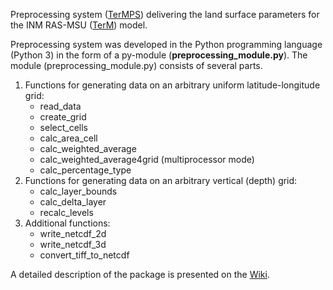 Preprocessing system ([TerMPS](http://tesla.parallel.ru/Ryazanova/TerMPS)) delivering the land surface parameters for the INM RAS-MSU ([TerM](http://tesla.parallel.ru/vbogomolov/INMCM37B_lake)) model.

Preprocessing system was developed in the Python programming language (Python 3) in the form of a py-module (**preprocessing_module.py**). The module (preprocessing_module.py) consists of several parts.
1. Functions for generating data on an arbitrary uniform latitude-longitude grid:
    - read_data
    - create_grid
    - select_cells
    - calc_area_cell
    - calc_weighted_average
    - calc_weighted_average4grid (multiprocessor mode)
    - calc_percentage_type
2. Functions for generating data on an arbitrary vertical (depth) grid:
   - calc_layer_bounds 
   - calc_delta_layer
   - recalc_levels
3. Additional functions:
    - write_netcdf_2d
    - write_netcdf_3d
    - convert_tiff_to_netcdf

A detailed description of the package is presented on the [Wiki](http://tesla.parallel.ru/Ryazanova/TerMPS/-/wikis/home).
